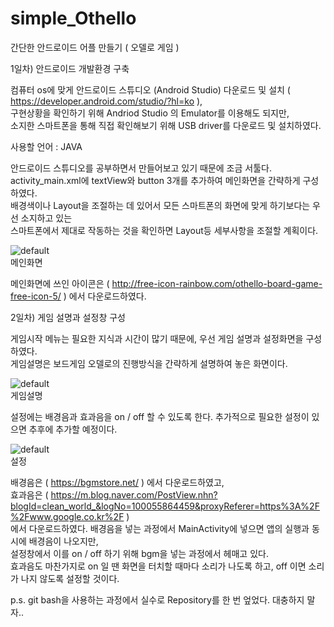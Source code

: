 # simple_Othello

간단한 안드로이드 어플 만들기 ( 오델로 게임 )  

1일차) 안드로이드 개발환경 구축  

컴퓨터 os에 맞게 안드로이드 스튜디오 (Android Studio) 다운로드 및 설치 ( https://developer.android.com/studio/?hl=ko ),  
구현상황을 확인하기 위해 Andriod Studio 의 Emulator를 이용해도 되지만,  
소지한 스마트폰을 통해 직접 확인해보기 위해 USB driver를 다운로드 및 설치하였다.  

사용할 언어 : JAVA

안드로이드 스튜디오를 공부하면서 만들어보고 있기 때문에 조금 서툴다.  
activity_main.xml에 textView와 button 3개를 추가하여 메인화면을 간략하게 구성하였다.  
배경색이나 Layout을 조절하는 데 있어서 모든 스마트폰의 화면에 맞게 하기보다는 우선 소지하고 있는  
스마트폰에서 제대로 작동하는 것을 확인하면 Layout등 세부사항을 조절할 계획이다.


![default](https://user-images.githubusercontent.com/4442280/52089431-de64ba00-25f1-11e9-95d7-578e9af8c9d6.jpg)  
메인화면

메인화면에 쓰인 아이콘은 ( http://free-icon-rainbow.com/othello-board-game-free-icon-5/ ) 에서 다운로드하였다.

2일차) 게임 설명과 설정창 구성

게임시작 메뉴는 필요한 지식과 시간이 많기 때문에, 우선 게임 설명과 설정화면을 구성하였다.  
게임설명은 보드게임 오델로의 진행방식을 간략하게 설명하여 놓은 화면이다.

![default](https://user-images.githubusercontent.com/4442280/52165194-d9fae700-2740-11e9-985a-ffc72591e918.png)  
게임설명

설정에는 배경음과 효과음을 on / off 할 수 있도록 한다. 추가적으로 필요한 설정이 있으면 추후에 추가할 예정이다.

![default](https://user-images.githubusercontent.com/4442280/52165196-db2c1400-2740-11e9-9813-0e21ece09204.png)  
설정

배경음은 ( https://bgmstore.net/ ) 에서 다운로드하였고,  
효과음은 ( https://m.blog.naver.com/PostView.nhn?blogId=clean_world_&logNo=100055864459&proxyReferer=https%3A%2F%2Fwww.google.co.kr%2F )  
에서 다운로드하였다. 배경음을 넣는 과정에서 MainActivity에 넣으면 앱의 실행과 동시에 배경음이 나오지만,  
설정창에서 이를 on / off 하기 위해 bgm을 넣는 과정에서 헤매고 있다.  
효과음도 마찬가지로 on 일 땐 화면을 터치할 때마다 소리가 나도록 하고, off 이면 소리가 나지 않도록 설정할 것이다.

p.s. git bash을 사용하는 과정에서 실수로 Repository를 한 번 엎었다. 대충하지 말자..
